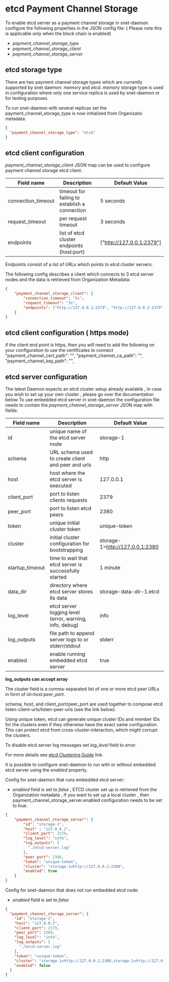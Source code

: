 #  etcd Payment Channel Storage


To enable etcd server as a payment channel storage in snet-daemon configure the following properties
in the JSON config file: ( Please note this is applicable only when the block chain is enabled)

* *payment_channel_storage_type*
* *payment_channel_storage_client*
* *payment_channel_storage_server*

## etcd storage type

There are two payment channel storage types which are currently supported by snet daemon: *memory* and *etcd*.
*memory* storage type is used in configuration where only one service replica is used by snet-daemon or
for testing purposes.

To run snet-daemon with several replicas set the payment_channel_storage_type is now initialized from Organizatio metadata:
```json
{
  "payment_channel_storage_type": "etcd"
}
```

## etcd client configuration

*payment_channel_storage_client* JSON map can be used to configure payment channel storage etcd client.

| Field name         | Description                                   |Default Value            |
|--------------------|-----------------------------------------------|-------------------------|
| connection_timeout | timeout for failing to establish a connection |5 seconds                |
| request_timeout    | per request timeout                           |3 seconds                |
| endpoints          | list of etcd cluster endpoints (host:port)    |["http://127.0.0.1:2379"]|


Endpoints consist of a list of URLs which points to etcd cluster servers.


The following config describes a client which connects to 3 etcd server nodes and the data is 
retrieved from Organization Metadata:
```json
{
	"payment_channel_storage_client": {
		"connection_timeout": "5s",
		"request_timeout": "3s",
		"endpoints": ["http://127.0.0.1:2379", "http://127.0.0.2:2379", "http://127.0.0.3:2379"]
	}
}
```

## etcd client configuration ( https mode)
if the client end point is https, then you will need to add the following on your configuration to use
the certificates to connect 
  "payment_channel_cert_path": "<locationToFile>",
  "payment_channel_ca_path": "<locationToFile>",
  "payment_channel_key_path": "<locationToFile>",


## etcd server configuration 
The latest Daemon expects an etcd cluster setup already available , in case you wish to set up your own
cluster , please go over the documentation below
To use embedded etcd server in snet-daemon the configuration file needs to
contain the  *payment_channel_storage_server* JSON map with fields:

| Field name      | Description                                             | Default Value                  |
|-----------------|---------------------------------------------------------|--------------------------------|
| id              | unique name of the etcd server node                     | storage-1                      |
| schema          | URL schema used to create client and peer and urls      | http                           |
| host            | host where the etcd server is executed                  | 127.0.0.1                      |
| client_port     | port to listen clients requests                         | 2379                           |
| peer_port       | port to listen etcd peers                               | 2380                           |
| token           | unique initial cluster token                            | unique-token                   |
| cluster         | initial cluster configuration for bootstrapping         | storage-1=http://127.0.0.1:2380|
| startup_timeout | time to wait that etcd server is successfully started   | 1 minute                       |
| data_dir        | directory where etcd server stores its data             | storage-data-dir-1.etcd        |
| log_level       | etcd server logging level (error, warning, info, debug) | info                           |
| log_outputs     | file path to append server logs to or stderr/stdout     | stderr                         |
| enabled         | enable running embedded etcd server                     | true                           |

**log_outputs can accept array**

The cluster field is a comma-separated list of one or more etcd peer URLs in form of *id=host:peer_port*.

schema, host, and client_port/peer_port are used together to compose etcd listen-client-urls/listen-peer-urls
(see the link below).

Using unique token, etcd can generate unique cluster IDs and member IDs for the clusters even if they otherwise have
the exact same configuration. This can protect etcd from cross-cluster-interaction, which might corrupt the clusters.

To disable etcd server log messages set *log_level* field to *error*.

For more details see
[etcd Clustering Guide](https://github.com/etcd-io/etcd/blob/master/Documentation/op-guide/clustering.md) link.

It is possible to configure snet-daemon to run with or without embedded etcd server using the *enabled* property.

Config for snet-daemon that runs embedded etcd server:

* *enabled* field is set to _false_ , ETCD cluster set up is retrieved from the Organization metadata , If you 
want to set up a local cluster , then payment_channel_storage_server.enabled configuration needs to be set to true.

```json
{
    "payment_channel_storage_server": {
        "id": "storage-1",
        "host" : "127.0.0.1",
        "client_port": 2379,
        "log_level": "info",
        "log_outputs": [
          "./etcd-server.log"
        ],
        "peer_port": 2380,
        "token": "unique-token",
        "cluster": "storage-1=http://127.0.0.1:2380",
        "enabled": true
    }
}
```


Config for snet-daemon that does not run embedded etcd node:
* *enabled* field is set to _false_
```json
{
  "payment_channel_storage_server": {
    "id": "storage-2",
    "host": "127.0.0.2",
    "client_port": 2379,
    "peer_port": 2380,
    "log_level": "info",
    "log_outputs": [
      "./etcd-server.log"
    ],
    "token": "unique-token",
    "cluster": "storage-1=http://127.0.0.1:2380,storage-2=http://127.0.0.2:2380,storage-3=http://127.0.0.3:2380",
    "enabled": false
  }
}
```
